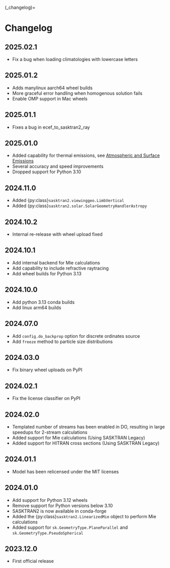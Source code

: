 
(_changelog)=
# Changelog

## 2025.02.1
- Fix a bug when loading climatologies with lowercase letters

## 2025.01.2
- Adds manylinux aarch64 wheel builds
- More graceful error handling when homogenous solution fails
- Enable OMP support in Mac wheels

## 2025.01.1
- Fixes a bug in ecef_to_sasktran2_ray

## 2025.01.0
- Added capability for thermal emissions, see [Atmospheric and Surface Emissions](users_guide/emissions.md)
- Several accuracy and speed improvements
- Dropped support for Python 3.10

## 2024.11.0
- Added {py:class}`sasktran2.viewinggeo.LimbVertical`
- Added {py:class}`sasktran2.solar.SolarGeometryHandlerAstropy`

## 2024.10.2
- Internal re-release with wheel upload fixed

## 2024.10.1
- Add internal backend for Mie calculations
- Add capability to include refractive raytracing
- Add wheel builds for Python 3.13

## 2024.10.0
- Add python 3.13 conda builds
- Add linux arm64 builds

## 2024.07.0
- Add `config.do_backprop` option for discrete ordinates source
- Add `freeze` method to particle size distributions

## 2024.03.0
- Fix binary wheel uploads on PyPI

## 2024.02.1
- Fix the license classifier on PyPI

## 2024.02.0
- Templated number of streams has been enabled in DO, resulting in large speedups for 2-stream calculations
- Added support for Mie calculations (Using SASKTRAN Legacy)
- Added support for HITRAN cross sections (Using SASKTRAN Legacy)

## 2024.01.1
- Model has been relicensed under the MIT licenses

## 2024.01.0
- Add support for Python 3.12 wheels
- Remove support for Python versions below 3.10
- SASKTRAN2 is now available in conda-forge
- Added the {py:class}`sasktran2.LinearizedMie` object to perform Mie calculations
- Added support for `sk.GeometryType.PlaneParallel` and `sk.GeometryType.PseudoSpherical`

## 2023.12.0
- First official release
